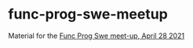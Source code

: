 # func-prog-swe-meetup

Material for the [Func Prog Swe meet-up, April 28 2021](https://www.meetup.com/Func-Prog-Sweden/events/276148449)
